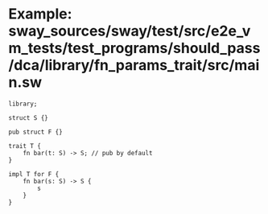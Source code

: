 # Example: sway_sources/sway/test/src/e2e_vm_tests/test_programs/should_pass/dca/library/fn_params_trait/src/main.sw

```sway
library;

struct S {}

pub struct F {}

trait T {
    fn bar(t: S) -> S; // pub by default
}

impl T for F {
    fn bar(s: S) -> S {
        s
    }
}

```
